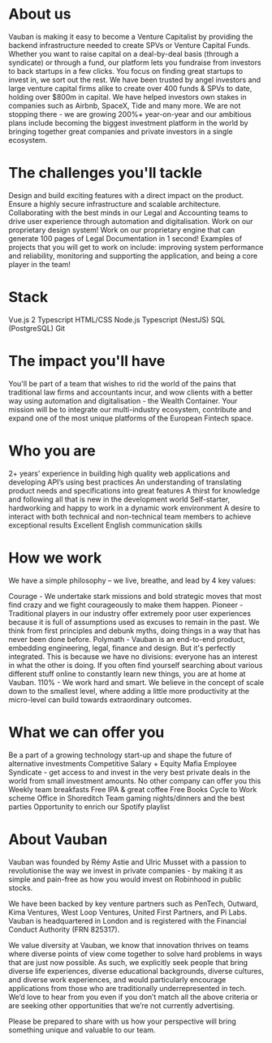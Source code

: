 # About us

Vauban is making it easy to become a Venture Capitalist by providing the backend
infrastructure needed to create SPVs or Venture Capital Funds.
Whether you want to raise capital on a deal-by-deal basis (through a syndicate) or through a
fund, our platform lets you fundraise from investors to back startups in a few clicks.
You focus on finding great startups to invest in, we sort out the rest.
We have been trusted by angel investors and large venture capital firms alike to create over
400 funds & SPVs to date, holding over $800m in capital.
We have helped investors own stakes in companies such as Airbnb, SpaceX, Tide and many
more.
We are not stopping there - we are growing 200%+ year-on-year and our ambitious plans
include becoming the biggest investment platform in the world by bringing together great
companies and private investors in a single ecosystem.

# The challenges you'll tackle

Design and build exciting features with a direct impact on the product.
Ensure a highly secure infrastructure and scalable architecture.
Collaborating with the best minds in our Legal and Accounting teams to drive user
experience through automation and digitalisation.
Work on our proprietary design system!
Work on our proprietary engine that can generate 100 pages of Legal
Documentation in 1 second!
Examples of projects that you will get to work on include: improving system
performance and reliability, monitoring and supporting the application, and being a
core player in the team!

# Stack

Vue.js 2
Typescript
HTML/CSS
Node.js
Typescript (NestJS)
SQL (PostgreSQL)
Git

# The impact you'll have

You'll be part of a team that wishes to rid the world of the pains that traditional law firms
and accountants incur, and wow clients with a better way using automation and
digitalisation - the Wealth Container.
Your mission will be to integrate our multi-industry ecosystem, contribute and expand one
of the most unique platforms of the European Fintech space.

# Who you are

2+ years’ experience in building high quality web applications and developing API’s
using best practices
An understanding of translating product needs and specifications into great features
A thirst for knowledge and following all that is new in the development world
Self-starter, hardworking and happy to work in a dynamic work environment
A desire to interact with both technical and non-technical team members to achieve
exceptional results
Excellent English communication skills

# How we work

We have a simple philosophy – we live, breathe, and lead by 4 key values:

Courage - We undertake stark missions and bold strategic moves that most find
crazy and we fight courageously to make them happen.
Pioneer - Traditional players in our industry offer extremely poor user experiences
because it is full of assumptions used as excuses to remain in the past. We think
from first principles and debunk myths, doing things in a way that has never been
done before.
Polymath - Vauban is an end-to-end product, embedding engineering, legal, finance
and design. But it's perfectly integrated. This is because we have no divisions:
everyone has an interest in what the other is doing. If you often find yourself
searching about various different stuff online to constantly learn new things, you are
at home at Vauban.
110% - We work hard and smart. We believe in the concept of scale down to the
smallest level, where adding a little more productivity at the micro-level can build
towards extraordinary outcomes.

# What we can offer you

Be a part of a growing technology start-up and shape the future of alternative
investments
Competitive Salary + Equity
Mafia Employee Syndicate - get access to and invest in the very best private deals in
the world from small investment amounts. No other company can offer you this
Weekly team breakfasts
Free IPA & great coffee
Free Books
Cycle to Work scheme
Office in Shoreditch
Team gaming nights/dinners and the best parties
Opportunity to enrich our Spotify playlist

# About Vauban

Vauban was founded by Rémy Astie and Ulric Musset with a passion to revolutionise the
way we invest in private companies - by making it as simple and pain-free as how you would
invest on Robinhood in public stocks.

We have been backed by key venture partners such as PenTech, Outward, Kima Ventures,
West Loop Ventures, United First Partners, and Pi Labs. Vauban is headquartered in London
and is registered with the Financial Conduct Authority (FRN 825317).

We value diversity at Vauban, we know that innovation thrives on teams where diverse
points of view come together to solve hard problems in ways that are just now possible. As
such, we explicitly seek people that bring diverse life experiences, diverse educational
backgrounds, diverse cultures, and diverse work experiences, and would particularly
encourage applications from those who are traditionally underrepresented in tech. We’d
love to hear from you even if you don’t match all the above criteria or are seeking other
opportunities that we’re not currently advertising.

Please be prepared to share with us how your perspective will bring something unique and
valuable to our team.
